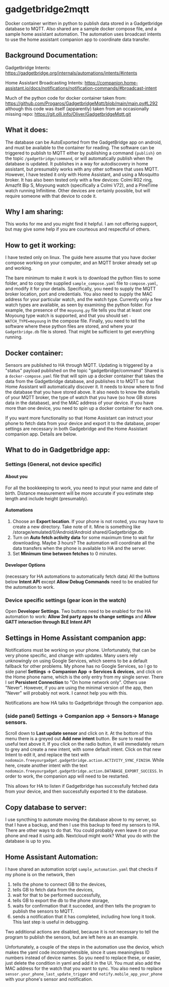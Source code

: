 # gadgetbridge2mqtt
Docker container written in python to publish data stored in a Gadgetbridge database to MQTT. Also shared are a sample docker compose file, and a sample home assistant automation.  The automation uses broadcast intents to use the home assistant companion app to coordinate data transfer.

## Background Documentation:

Gadgetbridge Intents: https://gadgetbridge.org/internals/automations/intents/#intents

Home Assistant Broadcasting Intents: https://companion.home-assistant.io/docs/notifications/notification-commands/#broadcast-intent

Much of the python code for docker container taken from: https://github.com/Progaros/GadgetbridgeMqtt/blob/main/main.py#L292
although this code was itself (apparently) taken from an occasionally missing repo: https://git.olli.info/Oliver/GadgetbridgeMqtt.git

## What it does:
The database can be AutoExported from the GadgetBridge app on android, and must be available to the container for reading. 
The software can be triggered to publish to MQTT either by publishing a command `{publish}` on the
topic `/gadgetbridge/command`, or will automatically publish when the database is updated. It publishes in a way for autodiscovery in home
assistant, but presumably works with any other software that uses MQTT. However, I have tested it only with Home Assistant, and using a
Mosquitto broker. It has also been tested only with a few devices: Colmi R02 ring, Amazfit Bip S, Moyoung watch (specifically a Colmi V72),
and a PineTime watch running Infinitime. Other devices are certainly possible, but will require someone with that device to code it.

## Why I am sharing:
This works for me and you might find it helpful. I am not offering support, but may give some help if you are courteous and respectful of
others.

## How to get it working:

I have tested only on linux. The guide here assume that you have docker compose working on your computer, and an MQTT broker already
set up and working.

The bare minimum to make it work is to download the python files to some folder, and to copy the supplied `sample_compose.yaml` file
to `compose.yaml`, and modify it for your details. Specifically, you need to supply the MQTT broker location, port and credentials.
You also need to supply the MAC address for your particular watch, and the watch type. Currently only a few watch types are
available, as seen by examining the python folder. For example, the presence of the `moyoung.py` file tells you that at least
one Moyoung type watch is supported, and that you should set `- WATCH_TYPE=moyoung` in the compose file. Finally, you need to tell
the software where these python files are stored, and where your `Gadgetbridge.db` file is stored. That might be sufficient
to get everything running.

## Docker container:
  Sensors are published to HA through MQTT.  Updating is triggered by a "status" payload published on the topic "gadgetbridge/command"
  Shared is a `docker-compose.yaml` file that will spin up a
  docker container that takes the data from the Gadgetbridge database, and publishes it to MQTT so
  that Home Assistant will automatically discover it. It needs to know where to find the database
  that you have stored above. It also needs to know the details of your MQTT broker, the type of
  watch that you have (so how GB stores data in the database), and the MAC address of your device.
  If you have more than one device, you need to spin up a docker container for each one.


If you want more functionality so that Home Assistant can instruct your phone to fetch data from your device and export it to
the database, proper settings are necessary in both Gadgebridge and the Home Assistant companion app. Details are below.

## What to do in Gadgetbridge app:
 ### Settings (General, not device specific)
 
  #### About you
  For all the bookkeeping to work, you need to input your name and date of birth.
  Distance measurement will be more accurate if you estimate step length and include height (presumably).

  #### Automations
1. Choose an **Export location**.
   If your phone is not rooted, you may have to create a new directory.
   Take note of it. Mine is something like /storage/emulated/0/Android/Android shared/Gadgetbridge.db
2. Turn on **Auto fetch activity data** for some maximum time to wait for downloading.
   Maybe 3 hours? The automation will coordinate all the data transfers when the phone is available to HA and the server.
3. Set **Minimum time between fetches** to 0 minutes.
   
  #### Developer Options 
  (necessary for HA automations to automatically fetch data)
  All the buttons below **Intent API** except **Allow Debug Commands** need to be enabled for the automation to work.

### Device specific settings (gear icon in the watch)
Open **Developer Settings**. Two buttons need to be enabled for the HA automation to work: **Allow 3rd party apps to change settings**
and **Allow GATT interaction through BLE Intent API**

## Settings in Home Assistant companion app:
Notifications must be working on your phone. Unfortunately, that can be very phone specific, and change with updates. Many users rely unknowingly on using Google Services, which seems to be a default fallback for other problems. My phone has no Google Services, so I go to side panel **Settings -> Companion App -> Services & devices**, and click on the Home phone name, which is the only entry from my single server.  There I set **Persistent Connection** to "On home network only". Others use "Never". However, if you are using the minimal version of the app, then "Never" will probably not work. I cannot help you with this.

   Notifications are how HA talks to Gadgetbridge through the companion app.

   ### (side panel) Settings -> Companion app -> Sensors-> Manage sensors. 
  Scroll down to **Last update sensor** and click on it. At the bottom of this menu
  there is a greyed out **Add new intent** button. Be sure to read the useful text above it. If you click on the radio button, it will immediately
  return to grey and create a new intent, with some default intent. Click on that new Intent to edit it, and replace the text with
  `nodomain.freeyourgadget.gadgetbridge.action.ACTIVITY_SYNC_FINISH`. While here, create another intent with the text
  `nodomain.freeyourgadget.gadgetbridge.action.DATABASE_EXPORT_SUCCESS`. In order to work, the companion app will need to be restarted.

   This allows for HA to listen if Gadgetbridge has successfully fetched data from your device, and then successfully exported it to the database.

## Copy database to server:
  I use syncthing to automate moving the database above to my server, so that I have a backup, and then I use this backup to
  feed my sensors to HA. There are other ways to do that. You could probably even leave it on your phone and read it using adb. Nextcloud might work?
  What you do with the database is up to you.

## Home Assistant Automation:
  I have shared an automation script `sample_automation.yaml` that checks if my phone is on the network, then
  1. tells the phone to connect GB to the devices,
  2. tells GB to fetch data from the devices,
  3. wait for that to be performed successfully,
  4. tells GB to export the db to the phone storage,
  5. waits for confirmation that it succeded, and then tells the program to publish the sensors to MQTT.
  6. sends a notification that it has completed, including how long it took. This last step is
  useful in debugging.

  Two additional actions are disabled, because it is not necessary to tell the program to publish the sensors, but are left here as an example.

  Unfortunately, a couple of the steps in the automation use the device, which makes the yaml code incomprehensible, since it uses meaningless ID numbers
  instead of device names. So you need to replace these, or easier, just delete the condition in yaml and add it in the UI. You must also add the MAC
  address for the watch that you want to sync. You also need to replace `sensor.your_phone_last_update_trigger` and `notify.mobile_app_your_phone` with 
  your phone's sensor and notification.

